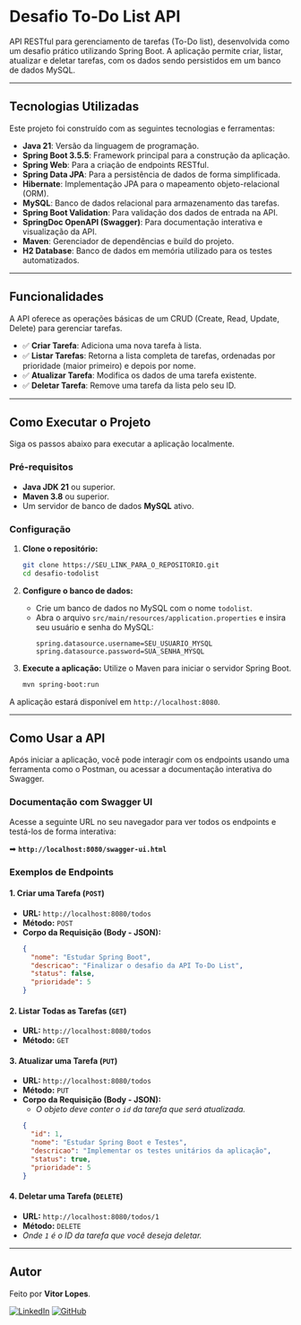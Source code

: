 # Desafio To-Do List API

API RESTful para gerenciamento de tarefas (To-Do list), desenvolvida como um desafio prático utilizando Spring Boot. A aplicação permite criar, listar, atualizar e deletar tarefas, com os dados sendo persistidos em um banco de dados MySQL.

---

## Tecnologias Utilizadas

Este projeto foi construído com as seguintes tecnologias e ferramentas:

* **Java 21**: Versão da linguagem de programação.
* **Spring Boot 3.5.5**: Framework principal para a construção da aplicação.
* **Spring Web**: Para a criação de endpoints RESTful.
* **Spring Data JPA**: Para a persistência de dados de forma simplificada.
* **Hibernate**: Implementação JPA para o mapeamento objeto-relacional (ORM).
* **MySQL**: Banco de dados relacional para armazenamento das tarefas.
* **Spring Boot Validation**: Para validação dos dados de entrada na API.
* **SpringDoc OpenAPI (Swagger)**: Para documentação interativa e visualização da API.
* **Maven**: Gerenciador de dependências e build do projeto.
* **H2 Database**: Banco de dados em memória utilizado para os testes automatizados.

---

## Funcionalidades

A API oferece as operações básicas de um CRUD (Create, Read, Update, Delete) para gerenciar tarefas.

* ✅ **Criar Tarefa**: Adiciona uma nova tarefa à lista.
* ✅ **Listar Tarefas**: Retorna a lista completa de tarefas, ordenadas por prioridade (maior primeiro) e depois por nome.
* ✅ **Atualizar Tarefa**: Modifica os dados de uma tarefa existente.
* ✅ **Deletar Tarefa**: Remove uma tarefa da lista pelo seu ID.

---

## Como Executar o Projeto

Siga os passos abaixo para executar a aplicação localmente.

### Pré-requisitos

* **Java JDK 21** ou superior.
* **Maven 3.8** ou superior.
* Um servidor de banco de dados **MySQL** ativo.

### Configuração

1.  **Clone o repositório:**
    ```bash
    git clone https://SEU_LINK_PARA_O_REPOSITORIO.git
    cd desafio-todolist
    ```

2.  **Configure o banco de dados:**
    * Crie um banco de dados no MySQL com o nome `todolist`.
    * Abra o arquivo `src/main/resources/application.properties` e insira seu usuário e senha do MySQL:
        ```properties
        spring.datasource.username=SEU_USUARIO_MYSQL
        spring.datasource.password=SUA_SENHA_MYSQL
        ```

3.  **Execute a aplicação:**
    Utilize o Maven para iniciar o servidor Spring Boot.
    ```bash
    mvn spring-boot:run
    ```

A aplicação estará disponível em `http://localhost:8080`.

---

## Como Usar a API

Após iniciar a aplicação, você pode interagir com os endpoints usando uma ferramenta como o Postman, ou acessar a documentação interativa do Swagger.

### Documentação com Swagger UI

Acesse a seguinte URL no seu navegador para ver todos os endpoints e testá-los de forma interativa:

➡ **`http://localhost:8080/swagger-ui.html`**


### Exemplos de Endpoints

#### 1. Criar uma Tarefa (`POST`)

* **URL:** `http://localhost:8080/todos`
* **Método:** `POST`
* **Corpo da Requisição (Body - JSON):**
    ```json
    {
      "nome": "Estudar Spring Boot",
      "descricao": "Finalizar o desafio da API To-Do List",
      "status": false,
      "prioridade": 5
    }
    ```

#### 2. Listar Todas as Tarefas (`GET`)

* **URL:** `http://localhost:8080/todos`
* **Método:** `GET`

#### 3. Atualizar uma Tarefa (`PUT`)

* **URL:** `http://localhost:8080/todos`
* **Método:** `PUT`
* **Corpo da Requisição (Body - JSON):**
    * *O objeto deve conter o `id` da tarefa que será atualizada.*
    ```json
    {
      "id": 1,
      "nome": "Estudar Spring Boot e Testes",
      "descricao": "Implementar os testes unitários da aplicação",
      "status": true,
      "prioridade": 5
    }
    ```

#### 4. Deletar uma Tarefa (`DELETE`)

* **URL:** `http://localhost:8080/todos/1`
* **Método:** `DELETE`
* *Onde `1` é o ID da tarefa que você deseja deletar.*

---

## Autor

Feito por **Vitor Lopes**.

[![LinkedIn](https://img.shields.io/badge/LinkedIn-0077B5?style=for-the-badge&logo=linkedin&logoColor=white)](https://www.linkedin.com/in/vítor-hugo-lellis-lopes-5450651b3)
[![GitHub](https://img.shields.io/badge/GitHub-181717?style=for-the-badge&logo=github&logoColor=white)](https://github.com/vhllopes)